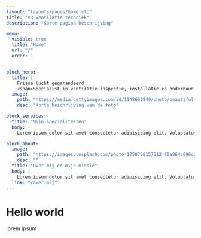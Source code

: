 ```yaml
---
layout: "layouts/pages/home.vto"
title: "VR ventilatie techniek"
description: "Korte pagina beschrijving"

menu:
  visible: true
  title: "Home"
  url: "/"
  order: 1


block_hero:
  title: |
    Frisse lucht gegarandeerd
    <span>Specialist in ventilatie-inspectie, installatie en onderhoud.</span>
  image:
    path: "https://media.gettyimages.com/id/1148661849/photo/beautiful-young-asian-woman-drinking-coffee-and-enjoying-fresh-air-on-balcony-in-the-morning.jpg?s=612x612&w=0&k=20&c=641PanVR6AkbZfSRrPfXfd3WZPD4BnNttSZbVFC43eQ="
    desc: "Korte beschrijving van de foto"

block_services:
  title: "Mijn specialiteiten"
  body: |
    Lorem ipsum dolor sit amet consectetur adipisicing elit. Voluptatum modi voluptas vel id expedita corporis deserunt dicta! Error nulla, quisquam quod, earum esse, quae voluptatem voluptatum nobis harum beatae in.

block_about:
  image: 
    path: "https://images.unsplash.com/photo-1758798157512-f0a864c696c9?q=80&w=1453&auto=format&fit=crop&ixlib=rb-4.1.0&ixid=M3wxMjA3fDB8MHxwaG90by1wYWdlfHx8fGVufDB8fHx8fA%3D%3D"
    desc: ""
  title: "Over mij en mijn missie"
  body: |
    Lorem ipsum dolor sit amet consectetur adipisicing elit. Voluptatum modi voluptas vel id expedita corporis deserunt dicta! Error nulla, quisquam quod, earum esse, quae voluptatem voluptatum nobis harum beatae in.
  link: "/over-mij"
---
```


# Hello world

lorem ipsum
